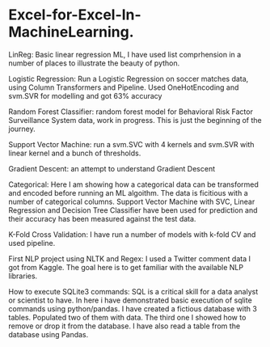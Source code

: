# Excel-for-Excel-In-MachineLearning.
LinReg: Basic linear regression ML, I have used list comprhension in a number of places to illustrate the beauty of python.

Logistic Regression: Run a Logistic Regression on soccer matches data, using Column Transformers and Pipeline. Used OneHotEncoding and svm.SVR for modelling and got 63% accuracy

Random Forest Classifier: random forest model for Behavioral Risk Factor Surveillance System data, work in progress. This is just the beginning of the journey.

Support Vector Machine: run a svm.SVC with 4 kernels and svm.SVR with linear kernel and a bunch of thresholds.

Gradient Descent: an attempt to understand Gradient Descent

Categorical: Here I am showing how a categorical data can be transformed and encoded before running an ML algoithm. The data is ficitious with a number of categorical columns. Support Vector Machine with SVC, Linear Regression and Decision Tree Classifier have been used for prediction and their accuracy has been measured against the test data.

K-Fold Cross Validation: I have run a number of models with k-fold CV and used pipeline.

First NLP project using NLTK and Regex: I used a Twitter comment data I got from Kaggle. The goal here is to get familiar with the available NLP libraries. 

How to execute SQLite3 commands: SQL is a critical skill for a data analyst or scientist to have. In here i have demonstrated basic execution of sqlite commands using python/pandas. I have created a fictious database with 3 tables. Populated two of them with data. The third one I showed how to remove or drop it from the database. I have also read a table from the database using Pandas. 
